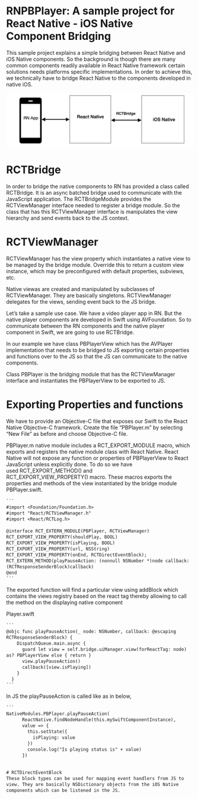 # RNPBPlayer:  A sample project for React Native - iOS Native Component Bridging
This sample project explains a simple bridging between React Native and iOS Native components. So the background is though there are many common components readily available in React Native framework certain solutions needs platforms specific implementations. In order to achieve this, we technically have to bridge React Native to the components developed in native iOS.

![alt text](https://github.com/PratheeshDBennet/RNPBPlayer/blob/main/Screenshot%202021-09-09%20at%205.08.34%20PM.png)

# RCTBridge

In order to bridge the native components to RN has provided a class called RCTBridge. It is an async batched bridge used to communicate with the JavaScript application. The RCTBridgeModule provides the RCTViewManager interface needed to register a bridge module. So the class that has this RCTViewManager interface is manipulates the view hierarchy and send events back to the JS context. 

# RCTViewManager 

RCTViewManager has the view property which instantiates a native view to be managed by the bridge module. Override this to return a custom view instance, which may be preconfigured with default properties, subviews, etc. 

Native viewas are created and manipulated by subclasses of RCTViewManager. They are basically singletons. RCTViewManager delegates for the views, sending event back to the JS bridge. 

Let’s take a sample use case. We have a video player app in RN. But the native player components are developed in Swift using AVFoundation. So to communicate between the RN components and the native player component in Swift, we are going to use RCTBridge. 

In our example we have class PBPlayerView which has the AVPlayer implementation that needs to be bridged to JS exporting certain properties and functions over to the JS so that the JS can communicate to the native components. 

Class PBPlayer is the bridging module that has the RCTViewManager interface and instantiates the PBPlayerView to be exported to JS. 

# Exporting Properties and functions

We have to provide an Objective-C file that exposes our Swift to the React Native Objective-C framework. Create the file “PBPlayer.m” by selecting “New File” as before and choose Objective-C file. 

PBPlayer.m native module includes a RCT_EXPORT_MODULE macro, which exports and registers the native module class with React Native. React Native will not expose any function or properties of PBPlayerView to React JavaScript unless explicitly done. To do so we have used RCT_EXPORT_METHOD() and RCT_EXPORT_VIEW_PROPERTY() macro. These macros exports the properties and methods of the view instantiated by the bridge module PBPlayer.swift.

```` 
```
#import <Foundation/Foundation.h>
#import "React/RCTViewManager.h"
#import <React/RCTLog.h>

@interface RCT_EXTERN_MODULE(PBPlayer, RCTViewManager)
RCT_EXPORT_VIEW_PROPERTY(shouldPlay, BOOL)
RCT_EXPORT_VIEW_PROPERTY(isPlaying, BOOL)
RCT_EXPORT_VIEW_PROPERTY(url, NSString)
RCT_EXPORT_VIEW_PROPERTY(onEnd, RCTDirectEventBlock);
RCT_EXTERN_METHOD(playPauseAction: (nonnull NSNumber *)node callback: (RCTResponseSenderBlock)callback)
@end
```
````

The exported function will find a particular view using addBlock which contains the views registry based on the react tag thereby allowing to call the method on the displaying native component

Player.swift
```` 
```
@objc func playPauseAction(_ node: NSNumber, callback: @escaping RCTResponseSenderBlock) {
    DispatchQueue.main.async {
      guard let view = self.bridge.uiManager.view(forReactTag: node) as? PBPlayerView else { return }
      view.playPauseAction()
      callback([view.isPlaying])
    }
  }
```
````

In JS the playPauseAction is called like as in below, 

```` 
```
NativeModules.PBPlayer.playPauseAction(
      ReactNative.findNodeHandle(this.mySwiftComponentInstance),
      value => {
        this.setState({
          isPlaying: value
        })
        console.log("Is playing status is" + value)
      })
 ```` 
```

# RCTDirectEventBlock
These block types can be used for mapping event handlers from JS to view. They are basically NSDictionary objects from the iOS Native components which can be listened in the JS. 
